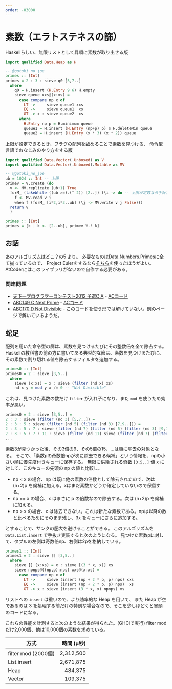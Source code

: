 ```yaml
---
order: -03000
---
```

# 素数（エラトステネスの篩）

Haskellらしい、無限リストとして昇順に素数が取り出せる版

```haskell
import qualified Data.Heap as H

-- @gotoki_no_joe
primes :: [Int]
primes = 2 : 3 : sieve q0 [5,7..]
  where
    q0 = H.insert (H.Entry 9 6) H.empty
    sieve queue xxs@(x:xs) =
      case compare np x of
        LT ->     sieve queue1 xxs
        EQ ->     sieve queue1  xs
        GT -> x : sieve queue2  xs
      where
        H.Entry np p = H.minimum queue
        queue1 = H.insert (H.Entry (np+p) p) $ H.deleteMin queue
        queue2 = H.insert (H.Entry (x * 3) (x * 2)) queue
```

上限が設定できるとき、フラグの配列を舐めることで素数を見つける、
命令型言語でおなじみのやり方をする版

```haskell
import qualified Data.Vector(.Unboxed) as V
import qualified Data.Vector(.Unboxed).Mutable as MV

-- @gotoki_no_joe
ub = 1024 :: Int -- 上限
primev = V.create (do
  v <- MV.replicate (ub+1) True
  forM_ (takeWhile ((ub >=).(^ 2)) [2..]) (\i -> do -- 上限が定数なら手計算で [2..√ub]
    f <- MV.read v i
    when f (forM_ [i*2,i*3..ub] (\j -> MV.write v j False)))
  return v
  )

primes :: [Int]
primes = [k | k <- [2..ub], primev V.! k]
```

## お話

あのアルゴリズムはどこ？の5 より。
必要なものはData.Numbers.Primesに全て揃っているので、
Project Eulerをするなら[そちら](../../library/data.numbers.primes/)を使ったほうがよい。
AtCoderにはこのライブラリがないので自作する必要がある。

### 関連問題

- [天下一プログラマーコンテスト2012 予選C A](https://atcoder.jp/contests/tenka1-2012-qualC/tasks/tenka1_2012_9) - [ACコード](https://atcoder.jp/contests/tenka1-2012-qualC/submissions/27486067)
- [ABC149 C Next Prime](https://atcoder.jp/contests/abc149/tasks/abc149_c) - [ACコード](https://atcoder.jp/contests/abc149/submissions/27486099)
- [ABC170 D Not Divisible](https://atcoder.jp/contests/abc170/tasks/abc170_d) - このコードを使う形では解けていない。別のページで解いているようだ。

## 蛇足

配列を用いた命令型の篩は、素数を見つけるたびにその整数倍を全て除去する。
Haskellの教科書の前の方に書いてある典型的な篩は、素数を見つけるたびに、その素数で割り切れる値を除去するフィルタを追加する。

```Haskell
primes0 :: [Int]
primes0 = 2 : sieve [3,5..]
  where
    sieve (x:xs) = x : sieve (filter (nd x) xs)
    nd x y = mod y x /= 0 -- "Not Divisible"
```

これは、見つけた素数の数だけ `filter` が入れ子になり、また `mod` を使うため効率が悪い。

```haskell
primes0 = 2 : sieve [3,5..] =
2 : 3 : sieve (filter (nd 3) [5,7..]) =
2 : 3 : 5 : sieve (filter (nd 5) (filter (nd 3) [7,9..])) =
2 : 3 : 5 : 7 : sieve (filter (nd 7) (filter (nd 5) (filter (nd 3) [9,11..]))) =
2 : 3 : 5 : 7 : 11 : sieve (filter (nd 11) sieve (filter (nd 7) (filter (nd 5) (filter (nd 3) [13,15..])))) =
...
```

素数3が見つかった後、その3倍の9、その5倍の15、…は順に除去の対象となる。
そこで、「素数pの奇数倍npが次に除去できる候補」という情報を、npの小さい順に優先度付きキューに保存する。
無限に供給される奇数 `[3,5..]` 値 x に対して、このキューの先頭の np の値と比較し、

- np < x の場合、np は既に他の素数の倍数として除去されたので、次は (n+2)p を候補に加える。xはまだ素数かどうか確定していないので保留する。
- np == x の場合、x はまさに p の倍数なので除去する。次は (n+2)p を候補に加える。
- np > x の場合、x は除去できない。これは新たな素数である。npは以降の数と比べるためにそのまま残し、3x をキューにさらに追加する。

とすることで、サンクの肥大を避けることができる。
このアルゴリズムを `Data.List.insert` で手抜き実装すると次のようになる。
見つけた素数pに対して、タプルの左側は奇数倍np、右側は2pを格納している。

```haskell
primes1 :: [Int]
primes1 = 2 : sieve [] [3,5..]
  where
    sieve [] (x:xs) = x : sieve [(3 * x, x)] xs
    sieve npnps@((np,p):nps) xxs@(x:xs) =
      case compare np x of
        LT ->     sieve (insert (np + 2 * p, p) nps) xxs
        EQ ->     sieve (insert (np + 2 * p, p) nps)  xs
        GT -> x : sieve (insert (3 * x, x) npnps) xs
```

リストへの `insert` は重いので、より効率的な Heap を用いて、
また Heap が空であるのは 3 を処理する前だけの特別な場合なので、そこを少しほどくと冒頭のコードになる。

これらの性能を計測すると次のような結果が得られた。(GHCiで実行)
filter modだけ2,000個、他は10,000個の素数を求めている。

|方式|時間 (μ秒)|
|----|----:|
|filter mod (2000個)|2,312,500|
|List.insert|2,671,875|
|Heap|484,375|
|Vector|109,375|
